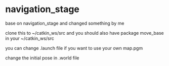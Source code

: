 # navigation_stage
base on navigation_stage and changed something by me

clone this to ~/catkin_ws/src and you should also have package move_base in your ~/catkin_ws/src

you can change .launch file if you want to use your own map.pgm

change the initial pose in .world file 
